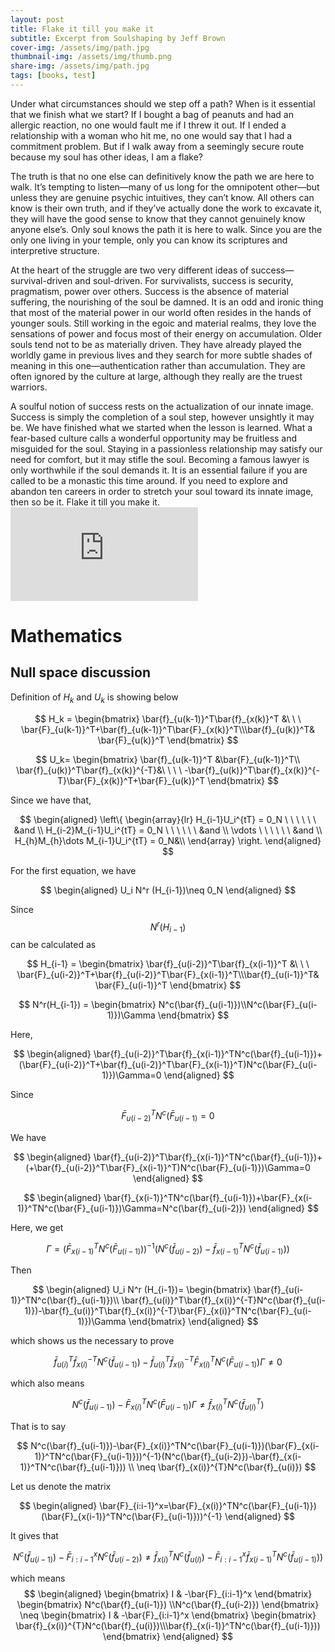 ```yaml
---
layout: post
title: Flake it till you make it
subtitle: Excerpt from Soulshaping by Jeff Brown
cover-img: /assets/img/path.jpg
thumbnail-img: /assets/img/thumb.png
share-img: /assets/img/path.jpg
tags: [books, test]
---
```


Under what circumstances should we step off a path? When is it essential that we finish what we start? If I bought a bag of peanuts and had an allergic reaction, no one would fault me if I threw it out. If I ended a relationship with a woman who hit me, no one would say that I had a commitment problem. But if I walk away from a seemingly secure route because my soul has other ideas, I am a flake?

The truth is that no one else can definitively know the path we are here to walk. It’s tempting to listen—many of us long for the omnipotent other—but unless they are genuine psychic intuitives, they can’t know. All others can know is their own truth, and if they’ve actually done the work to excavate it, they will have the good sense to know that they cannot genuinely know anyone else’s. Only soul knows the path it is here to walk. Since you are the only one living in your temple, only you can know its scriptures and interpretive structure.

At the heart of the struggle are two very different ideas of success—survival-driven and soul-driven. For survivalists, success is security, pragmatism, power over others. Success is the absence of material suffering, the nourishing of the soul be damned. It is an odd and ironic thing that most of the material power in our world often resides in the hands of younger souls. Still working in the egoic and material realms, they love the sensations of power and focus most of their energy on accumulation. Older souls tend not to be as materially driven. They have already played the worldly game in previous lives and they search for more subtle shades of meaning in this one—authentication rather than accumulation. They are often ignored by the culture at large, although they really are the truest warriors.

A soulful notion of success rests on the actualization of our innate image. Success is simply the completion of a soul step, however unsightly it may be. We have finished what we started when the lesson is learned. What a fear-based culture calls a wonderful opportunity may be fruitless and misguided for the soul. Staying in a passionless relationship may satisfy our need for comfort, but it may stifle the soul. Becoming a famous lawyer is only worthwhile if the soul demands it. It is an essential failure if you are called to be a monastic this time around. If you need to explore and abandon ten careers in order to stretch your soul toward its innate image, then so be it. Flake it till you make it.
![equation](http://www.sciweavers.org/tex2img.php?eq=1%2Bsin%28mc%5E2%29&bc=White&fc=Black&im=jpg&fs=12&ff=arev&edit=)

# Mathematics

## Null space discussion

Definition of $H_k$ and $U_k$ is showing below

$$
H_k = \begin{bmatrix} \bar{f}_{u(k-1)}^T\bar{f}_{x(k)}^T &\ \ \  \bar{F}_{u(k-1)}^T+\bar{f}_{u(k-1)}^T\bar{F}_{x(k)}^T\\\bar{f}_{u(k)}^T& \bar{F}_{u(k)}^T
\end{bmatrix}
$$

$$
    U_k= \begin{bmatrix} 
    \bar{f}_{u(k-1)}^T &\bar{F}_{u(k-1)}^T\\
    \bar{f}_{u(k)}^T\bar{f}_{x(k)}^{-T}&\ \ \ \  -\bar{f}_{u(k)}^T\bar{f}_{x(k)}^{-T}\bar{F}_{x(k)}^T+\bar{F}_{u(k)}^T
    \end{bmatrix}
$$

Since we have that,

$$
\begin{aligned}
        \left\{
\begin{array}{lr}
H_{i-1}U_i^{tT} = 0_N \ \ \ \ \ \ &and \\ 
H_{i-2}M_{i-1}U_i^{tT} = 0_N  \ \ \ \ \ \ &and \\
\vdots \ \ \ \ \ \ &and \\
H_{h}M_{h}\dots M_{i-1}U_i^{tT}  = 0_N&\\
        \end{array} \right.  
\end{aligned}
$$

For the first equation, we have 

$$
\begin{aligned}
    U_i N^r (H_{i-1})\neq 0_N
\end{aligned}
$$

Since $$N^r (H_{i-1})$$ can be calculated as 

$$
H_{i-1} =
\begin{bmatrix} \bar{f}_{u(i-2)}^T\bar{f}_{x(i-1)}^T &\ \ \  \bar{F}_{u(i-2)}^T+\bar{f}_{u(i-2)}^T\bar{F}_{x(i-1)}^T\\\bar{f}_{u(i-1)}^T& \bar{F}_{u(i-1)}^T
\end{bmatrix}
$$

$$
N^r(H_{i-1}) =
\begin{bmatrix} 
N^c(\bar{f}_{u(i-1)})\\N^c(\bar{F}_{u(i-1)})\Gamma
\end{bmatrix}
$$

Here,

$$
\begin{aligned}
    \bar{f}_{u(i-2)}^T\bar{f}_{x(i-1)}^TN^c(\bar{f}_{u(i-1)})+(\bar{F}_{u(i-2)}^T+\bar{f}_{u(i-2)}^T\bar{F}_{x(i-1)}^T)N^c(\bar{F}_{u(i-1)})\Gamma=0
\end{aligned}
$$

Since

$$
\bar{F}_{u(i-2)}^TN^c(\bar{F}_{u(i-1)}=0
$$

We have

$$
\begin{aligned}
    \bar{f}_{u(i-2)}^T\bar{f}_{x(i-1)}^TN^c(\bar{f}_{u(i-1)})+(+\bar{f}_{u(i-2)}^T\bar{F}_{x(i-1)}^T)N^c(\bar{F}_{u(i-1)})\Gamma=0
\end{aligned}
$$

$$
\begin{aligned}
    \bar{f}_{x(i-1)}^TN^c(\bar{f}_{u(i-1)})+\bar{F}_{x(i-1)}^TN^c(\bar{F}_{u(i-1)})\Gamma=N^c(\bar{f}_{u(i-2)})
\end{aligned}
$$

Here, we get

$$
\Gamma=(\bar{F}_{x(i-1)}^TN^c(\bar{F}_{u(i-1)}))^{-1}(N^c(\bar{f}_{u(i-2)})-\bar{f}_{x(i-1)}^TN^c(\bar{f}_{u(i-1)}))
$$


Then

$$
\begin{aligned}
     U_i N^r (H_{i-1})= \begin{bmatrix} 
    \bar{f}_{u(i-1)}^TN^c(\bar{f}_{u(i-1)})\\
    \bar{f}_{u(i)}^T\bar{f}_{x(i)}^{-T}N^c(\bar{f}_{u(i-1)})-\bar{f}_{u(i)}^T\bar{f}_{x(i)}^{-T}\bar{F}_{x(i)}^TN^c(\bar{F}_{u(i-1)})\Gamma
    \end{bmatrix}
\end{aligned}
$$

which shows us the necessary to prove

$$
\bar{f}_{u(i)}^T\bar{f}_{x(i)}^{-T}N^c(\bar{f}_{u(i-1)})-\bar{f}_{u(i)}^T\bar{f}_{x(i)}^{-T}\bar{F}_{x(i)}^TN^c(\bar{F}_{u(i-1)})\Gamma \neq 0
$$

which also means

$$
N^c(\bar{f}_{u(i-1)})-\bar{F}_{x(i)}^TN^c(\bar{F}_{u(i-1)})\Gamma \neq \bar{f}_{x(i)}^{T}N^c(\bar{f}_{u(i)}^T)
$$

That is to say

$$
N^c(\bar{f}_{u(i-1)})-\bar{F}_{x(i)}^TN^c(\bar{F}_{u(i-1)})(\bar{F}_{x(i-1)}^TN^c(\bar{F}_{u(i-1)}))^{-1}(N^c(\bar{f}_{u(i-2)})-\bar{f}_{x(i-1)}^TN^c(\bar{f}_{u(i-1)})) \\ \neq \bar{f}_{x(i)}^{T}N^c(\bar{f}_{u(i)})
$$

Let us denote the matrix 

$$
\begin{aligned}
\bar{F}_{i:i-1}^x=\bar{F}_{x(i)}^TN^c(\bar{F}_{u(i-1)})(\bar{F}_{x(i-1)}^TN^c(\bar{F}_{u(i-1)}))^{-1}    
\end{aligned}
$$


It gives that

$$
N^c(\bar{f}_{u(i-1)})-\bar{F}_{i:i-1}^x N^c(\bar{f}_{u(i-2)}) \neq \bar{f}_{x(i)}^{T}N^c(\bar{f}_{u(i)})-\bar{F}_{i:i-1}^x\bar{f}_{x(i-1)}^TN^c(\bar{f}_{u(i-1)}))
$$

which means 
$$
\begin{aligned}
\begin{bmatrix} 
I & -\bar{F}_{i:i-1}^x
\end{bmatrix}
\begin{bmatrix} 
N^c(\bar{f}_{u(i-1)}) \\N^c(\bar{f}_{u(i-2)})
\end{bmatrix} \neq
\begin{bmatrix}
I & -\bar{F}_{i:i-1}^x
\end{bmatrix}
\begin{bmatrix}
\bar{f}_{x(i)}^{T}N^c(\bar{f}_{u(i)})\\\bar{f}_{x(i-1)}^TN^c(\bar{f}_{u(i-1)}))
\end{bmatrix}
\end{aligned}
$$

